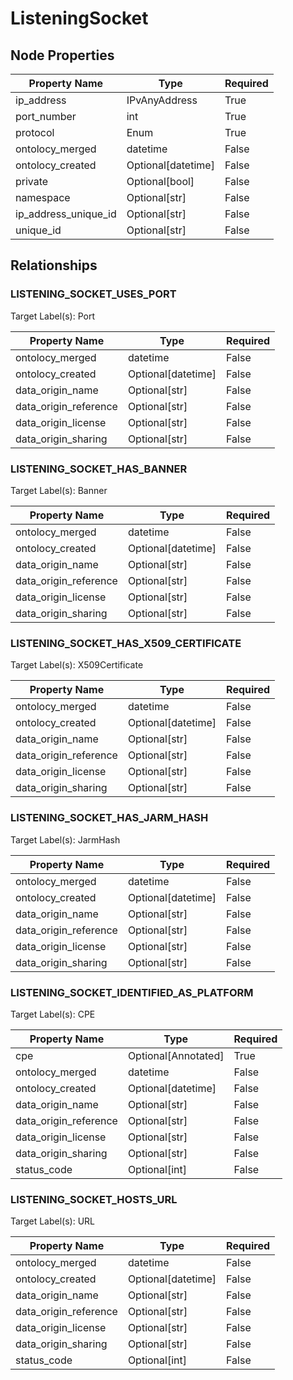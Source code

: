 # ListeningSocket

## Node Properties

| Property Name | Type | Required |
| ------------- | ---- | -------- |
| ip_address | IPvAnyAddress | True |
| port_number | int | True |
| protocol | Enum | True |
| ontolocy_merged | datetime | False |
| ontolocy_created | Optional[datetime] | False |
| private | Optional[bool] | False |
| namespace | Optional[str] | False |
| ip_address_unique_id | Optional[str] | False |
| unique_id | Optional[str] | False |

## Relationships

### LISTENING_SOCKET_USES_PORT

Target Label(s): Port

| Property Name | Type | Required |
| ------------- | ---- | -------- |
| ontolocy_merged | datetime | False |
| ontolocy_created | Optional[datetime] | False |
| data_origin_name | Optional[str] | False |
| data_origin_reference | Optional[str] | False |
| data_origin_license | Optional[str] | False |
| data_origin_sharing | Optional[str] | False |



### LISTENING_SOCKET_HAS_BANNER

Target Label(s): Banner

| Property Name | Type | Required |
| ------------- | ---- | -------- |
| ontolocy_merged | datetime | False |
| ontolocy_created | Optional[datetime] | False |
| data_origin_name | Optional[str] | False |
| data_origin_reference | Optional[str] | False |
| data_origin_license | Optional[str] | False |
| data_origin_sharing | Optional[str] | False |



### LISTENING_SOCKET_HAS_X509_CERTIFICATE

Target Label(s): X509Certificate

| Property Name | Type | Required |
| ------------- | ---- | -------- |
| ontolocy_merged | datetime | False |
| ontolocy_created | Optional[datetime] | False |
| data_origin_name | Optional[str] | False |
| data_origin_reference | Optional[str] | False |
| data_origin_license | Optional[str] | False |
| data_origin_sharing | Optional[str] | False |



### LISTENING_SOCKET_HAS_JARM_HASH

Target Label(s): JarmHash

| Property Name | Type | Required |
| ------------- | ---- | -------- |
| ontolocy_merged | datetime | False |
| ontolocy_created | Optional[datetime] | False |
| data_origin_name | Optional[str] | False |
| data_origin_reference | Optional[str] | False |
| data_origin_license | Optional[str] | False |
| data_origin_sharing | Optional[str] | False |



### LISTENING_SOCKET_IDENTIFIED_AS_PLATFORM

Target Label(s): CPE

| Property Name | Type | Required |
| ------------- | ---- | -------- |
| cpe | Optional[Annotated] | True |
| ontolocy_merged | datetime | False |
| ontolocy_created | Optional[datetime] | False |
| data_origin_name | Optional[str] | False |
| data_origin_reference | Optional[str] | False |
| data_origin_license | Optional[str] | False |
| data_origin_sharing | Optional[str] | False |
| status_code | Optional[int] | False |



### LISTENING_SOCKET_HOSTS_URL

Target Label(s): URL

| Property Name | Type | Required |
| ------------- | ---- | -------- |
| ontolocy_merged | datetime | False |
| ontolocy_created | Optional[datetime] | False |
| data_origin_name | Optional[str] | False |
| data_origin_reference | Optional[str] | False |
| data_origin_license | Optional[str] | False |
| data_origin_sharing | Optional[str] | False |
| status_code | Optional[int] | False |